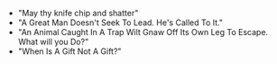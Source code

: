 * "May thy knife chip and shatter"
* "A Great Man Doesn't Seek To Lead. He's Called To It."
* "An Animal Caught In A Trap Wilt Gnaw Off Its Own Leg To Escape. What will you Do?"
* "When Is A Gift Not A Gift?"
